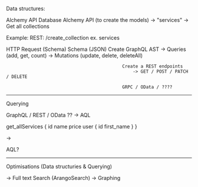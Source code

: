 Data structures:

Alchemy API 					Database				Alchemy API
(to create the models) 		-> 		"services"		-> 		Get all collections

Example:
REST: /create_collection 
ex. services

HTTP Request (Schema)				Schema (JSON)			Create GraphQL AST
													-> Queries (add, get, count)
													-> Mutations (update, delete, deleteAll)
												
												Create a REST endpoints
													-> GET / POST / PATCH / DELETE

												GRPC / OData / ????



------

Querying 

GraphQL / REST / OData ?? -> AQL


get_allServices 
{
	id
	name
	price
	user {
		id
		first_name
	}
}

->

AQL?

------

Optimisations (Data structuries & Querying)

-> Full text Search (ArangoSearch)
-> Graphing